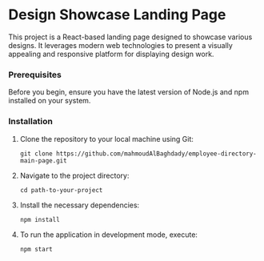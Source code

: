 # Design Showcase Landing Page

This project is a React-based landing page designed to showcase various designs. It leverages modern web technologies to present a visually appealing and responsive platform for displaying design work.

### Prerequisites

Before you begin, ensure you have the latest version of Node.js and npm installed on your system.

### Installation

1. Clone the repository to your local machine using Git:

   ```
   git clone https://github.com/mahmoudAlBaghdady/employee-directory-main-page.git
   ```
   
2. Navigate to the project directory:

   ```
   cd path-to-your-project
   ```
   
3. Install the necessary dependencies:

   ```
   npm install
   ```

5. To run the application in development mode, execute:

   ```
   npm start
   ```
